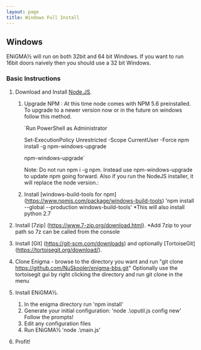 ```yaml
---
layout: page
title: Windows Full Install
---
```

## Windows

ENiGMA½ will run on both 32bit and 64 bit Windows. If you want to run 16bit doors naively then you should use a 32 bit Windows.  


### Basic Instructions

1. Download and Install [Node.JS](https://nodejs.org/en/download/). 

	1. Upgrade NPM : At this time node comes with NPM 5.6 preinstalled. To upgrade to a newer version now or in the future on windows follow this method.

		`Run PowerShell as Administrator

		Set-ExecutionPolicy Unrestricted -Scope CurrentUser -Force
		npm install -g npm-windows-upgrade

		npm-windows-upgrade`
	 
		Note: Do not run npm i -g npm. Instead use npm-windows-upgrade to update npm going forward. 
		Also if you run the NodeJS installer, it will replace the node version.:


	2. Install [windows-build-tools for npm] (https://www.npmjs.com/package/windows-build-tools)
		'npm install --global --production windows-build-tools'
		*This will also install python 2.7

2. Install [7zip] (https://www.7-zip.org/download.html).
	*Add 7zip to your path so 7z can be called from the console

3. Install [Git] (https://git-scm.com/downloads) and optionally [TortoiseGit] (https://tortoisegit.org/download/). 

4. Clone Enigma - browse to the directory you want and run "git clone https://github.com/NuSkooler/enigma-bbs.git"
	Optionally use the tortoisegit gui by right clicking the directory and run git clone in the menu
    

5. Install ENiGMA½.
	1. In the enigma directory run 'npm install'
	2. Generate your initial configuration:
		'node .\oputil.js config new'
		Follow the prompts!
	3. Edit any configuration files
	4. Run ENiGMA½
		'node .\main.js'
	

6. Profit!
